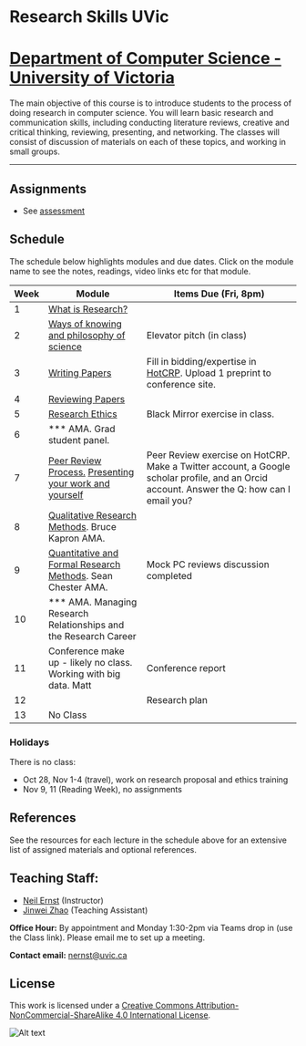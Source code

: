 # Research Skills UVic

# [Department of Computer Science - University of Victoria](http://www.csc.uvic.ca/)

The main objective of this course is to introduce students to the process of doing research in computer science. You will learn basic research and communication skills, including conducting literature reviews, creative and critical thinking, reviewing, presenting, and networking. The classes will consist of discussion of materials on each of these topics, and working in small groups.

---

## Assignments

* See [assessment](assessment.md)

## Schedule

The schedule below highlights modules and due dates. Click on the module name to see the notes, readings, video links etc for that module. 

|Week | Module | Items Due (Fri, 8pm) |
|---|---|--|
| 1 | [What is Research?](resources/elevator/what_is_research.md) | |
| 2 | [Ways of knowing and philosophy of science](resources/epistemology/epistemology.md) | Elevator pitch (in class) |
| 3 | [Writing Papers](resources/writing/writing.md) | Fill in bidding/expertise in [HotCRP](https://uvic-csc595.hotcrp.com). Upload 1 preprint to conference site. |
| 4 | [Reviewing Papers](resources/reviewing/M4%20Reading.md) |  |
| 5 | [Research Ethics](resources/ethics/ethics_and_research.md) | Black Mirror exercise in class. |
|6 | *** AMA. Grad student panel. |  |
|7 | [Peer Review Process.](resources/peer/peer.md) [Presenting your work and yourself](resources/presenting/Presenting.md) | Peer Review exercise on HotCRP. Make a Twitter account, a Google scholar profile, and an Orcid account. Answer the Q: how can I email you? |
| 8 | [Qualitative Research Methods](resources/qual/qual-notes.md). Bruce Kapron AMA. |  |
| 9 | [Quantitative and Formal Research Methods](resources/qual/qual-notes.md). Sean Chester AMA. | Mock PC reviews discussion completed |
| 10 | *** AMA. Managing Research Relationships and the Research Career | |
| 11 | Conference make up - likely no class. Working with big data. Matt | Conference report |
| 12 |  | Research plan |
| 13 | No Class |  |

### Holidays
There is no class:

* Oct 28, Nov 1-4 (travel), work on research proposal and ethics training
* Nov 9, 11 (Reading Week), no assignments

## References
See the resources for each lecture in the schedule above for an extensive list of assigned materials and optional references. 

## Teaching Staff:

- [Neil Ernst](https://www.neilernst.net/) (Instructor)
- [Jinwei Zhao]() (Teaching Assistant)

**Office Hour:** By appointment and Monday 1:30-2pm via Teams drop in (use the Class link). 
Please email me to set up a meeting.

**Contact email:** [nernst@uvic.ca](mailto:nernst@uvic.ca)


## License

This work is licensed under a [Creative Commons Attribution-NonCommercial-ShareAlike 4.0 International License](http://creativecommons.org/licenses/by-nc-sa/4.0/).

![Alt text](https://i.creativecommons.org/l/by-nc-sa/4.0/88x31.png "Creative Commons Attribution-NonCommercial-ShareAlike 4.0 International License")
